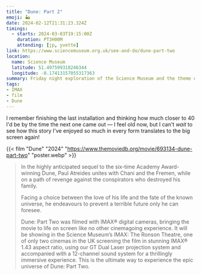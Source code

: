 ```yaml
---
title: "Dune: Part 2"
emoji: 🏜️
date: 2024-02-12T21:31:23.324Z
timings:
  - starts: 2024-03-03T19:15:00Z
    duration: PT3H00M
    attending: [jp, yvette]
link: https://www.sciencemuseum.org.uk/see-and-do/dune-part-two
location:
  name: Science Museum
  latitude: 51.497599318246344
  longitude: -0.17413157055317363
summary: Friday night exploration of the Science Museum and the theme of Love, with drinks, lectures & installations!
tags:
- IMAX
- film
- Dune
---
```

I remember finishing the last installation and thinking how much closer to 40 I'd be by the time the next one came out — I feel old now, but I can't _wait_ to see how this story I've enjoyed so much in every form translates to the big screen again!

{{< film "Dune" "2024" "https://www.themoviedb.org/movie/693134-dune-part-two" "poster.webp" >}}

> In the highly anticipated sequel to the six-time Academy Award-winning Dune, Paul Atreides unites with Chani and the Fremen, while on a path of revenge against the conspirators who destroyed his family.
>
> Facing a choice between the love of his life and the fate of the known universe, he endeavours to prevent a terrible future only he can foresee.
>
> Dune: Part Two was filmed with IMAX® digital cameras, bringing the movie to life on screen like no other cinemagoing experience. It will be showing in the Science Museum’s IMAX: The Ronson Theatre, one of only two cinemas in the UK screening the film in stunning IMAX® 1.43 aspect ratio, using our GT Dual Laser projection system and accompanied with a 12-channel sound system for a thrillingly immersive experience. This is the ultimate way to experience the epic universe of Dune: Part Two. 
